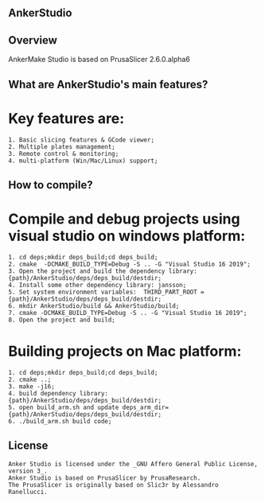 ## AnkerStudio

## Overview
AnkerMake Studio is based on PrusaSlicer 2.6.0.alpha6

## What are AnkerStudio's main features?

# Key features are:
	1. Basic slicing features & GCode viewer;
	2. Multiple plates management;
	3. Remote control & monitoring;
	4. multi-platform (Win/Mac/Linux) support;
	
## How to compile?

# Compile and debug projects using visual studio on windows platform:
	1. cd deps;mkdir deps_build;cd deps_build;
	2. cmake  -DCMAKE_BUILD_TYPE=Debug -S .. -G "Visual Studio 16 2019";
	3. Open the project and build the dependency library: {path}/AnkerStudio/deps/deps_build/destdir;
	4. Install some other dependency library: jansson;
	5. Set system environment variables:  THIRD_PART_ROOT = {path}/AnkerStudio/deps/deps_build/destdir;
	6. mkdir AnkerStudio/build && AnkerStudio/build;
	7. cmake -DCMAKE_BUILD_TYPE=Debug -S .. -G "Visual Studio 16 2019";
	8. Open the project and build;
	
# Building projects on Mac platform:
	1. cd deps;mkdir deps_build;cd deps_build;
	2. cmake ..;
	3. make -j16;
	4. build dependency library: {path}/AnkerStudio/deps/deps_build/destdir;
	5. open build_arm.sh and update deps_arm_dir={path}/AnkerStudio/deps/deps_build/destdir;
	6. ./build_arm.sh build code;

## License
	Anker Studio is licensed under the _GNU Affero General Public License, version 3_. 
	Anker Studio is based on PrusaSlicer by PrusaResearch.
	The PrusaSlicer is originally based on Slic3r by Alessandro Ranellucci.